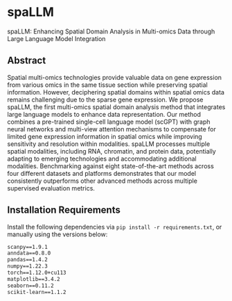 # spaLLM

spaLLM: Enhancing Spatial Domain Analysis in Multi-omics Data through Large Language Model Integration

## Abstract

Spatial multi-omics technologies provide valuable data on gene expression from various omics in the same tissue section while preserving spatial information. However, deciphering spatial domains within spatial omics data remains challenging due to the sparse gene expression. We propose spaLLM, the first multi-omics spatial domain analysis method that integrates large language models to enhance data representation. Our method combines a pre-trained single-cell language model (scGPT) with graph neural networks and multi-view attention mechanisms to compensate for limited gene expression information in spatial omics while improving sensitivity and resolution within modalities. spaLLM processes multiple spatial modalities, including RNA, chromatin, and protein data, potentially adapting to emerging technologies and accommodating additional modalities. Benchmarking against eight state-of-the-art methods across four different datasets and platforms demonstrates that our model consistently outperforms other advanced methods across multiple supervised evaluation metrics.


## Installation Requirements

Install the following dependencies via `pip install -r requirements.txt`, or manually using the versions below:

```txt
scanpy==1.9.1
anndata==0.8.0
pandas==1.4.2
numpy==1.22.3
torch==1.12.0+cu113
matplotlib==3.4.2
seaborn==0.11.2
scikit-learn==1.1.2
